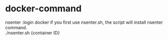 # docker-command
nsenter :login docker
if you first use nsenter.sh, the script will install nsenter command.    
./nsenter.sh {container ID}

